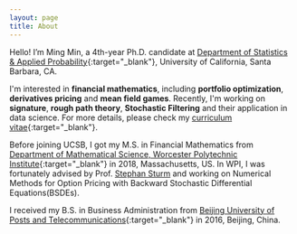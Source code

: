 ```yaml
---
layout: page
title: About
---
```


Hello! I’m Ming Min, a 4th-year Ph.D. candidate at [Department of Statistics & Applied Probability](http://www.pstat.ucsb.edu){:target="_blank"}, University of California, Santa Barbara, CA.

I'm interested in **financial mathematics**, including **portfolio optimization**, **derivatives pricing** and **mean field games**. Recently, I'm working on **signature**, **rough path theory**, **Stochastic Filtering** and their application in data science. For more details, please check my [curriculum vitae](cv-2021.pdf){:target="_blank"}. 

Before joining UCSB, I got my M.S. in Financial Mathematics from [Department of Mathematical Science, Worcester Polytechnic Institute](https://www.wpi.edu/academics/departments/mathematical-sciences){:target="_blank"} in 2018, Massachusetts, US. In WPI, I was fortunately advised by Prof. [Stephan Sturm](http://users.wpi.edu/~ssturm/) and working on Numerical Methods for Option Pricing with Backward Stochastic Differential Equations(BSDEs). 

I received my B.S. in Business Administration from [Beijing University of Posts and Telecommunications](https://english.bupt.edu.cn){:target="_blank"} in 2016, Beijing, China.
